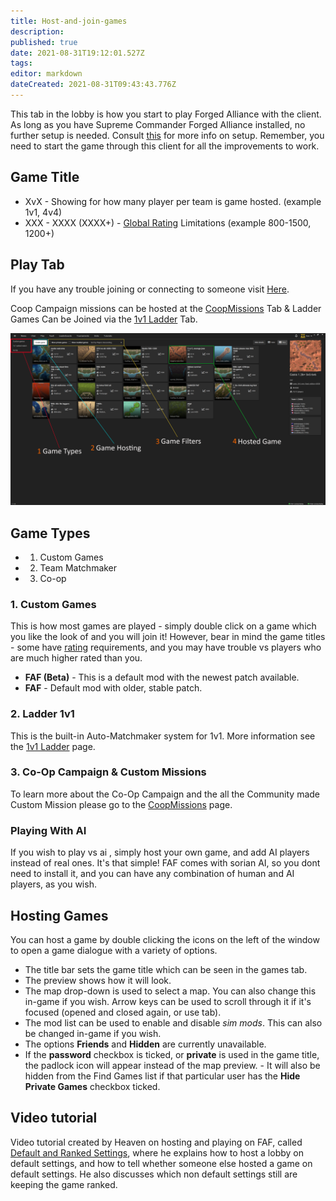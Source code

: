 ```yaml
---
title: Host-and-join-games
description: 
published: true
date: 2021-08-31T19:12:01.527Z
tags: 
editor: markdown
dateCreated: 2021-08-31T09:43:43.776Z
---
```


This tab in the lobby is how you start to play Forged Alliance with the client. As long as you have Supreme Commander Forged Alliance installed, no further setup is needed. Consult [this](/Setting-Up-FAF) for more info on setup. Remember, you need to start the game through this client for all the improvements to work.

## Game Title
- XvX - Showing for how many player per team is game hosted. (example 1v1, 4v4)
- XXX - XXXX (XXXX+) - [Global Rating](Global_Ranking "wikilink") Limitations (example 800-1500, 1200+)

## Play Tab
If you have any trouble joining or connecting to someone visit [Here](http://wiki.faforever.com/index.php?title=Connection_issues_and_solutions).

Coop Campaign missions can be hosted at the [CoopMissions](Coop_Missions "wikilink") Tab & Ladder Games Can be Joined via the [1v1 Ladder](The_Ladder "wikilink") Tab.

![faf-game.png](/faf-game.png)

## Game Types
- 1) Custom Games
- 2) Team Matchmaker
- 3) Co-op

### 1. Custom Games

This is how most games are played - simply double click on a game which you like the look of and you will join it! However, bear in mind the game titles - some have [rating](Global_Ranking "wikilink") requirements, and you may have trouble vs players who are much higher rated than you.
- **FAF (Beta)** - This is a default mod with the newest patch available.
- **FAF** - Default mod with older, stable patch.

### 2. Ladder 1v1
This is the built-in Auto-Matchmaker system for 1v1. More information see the [1v1 Ladder](The_Ladder "wikilink") page.

### 3. Co-Op Campaign & Custom Missions
To learn more about the Co-Op Campaign and the all the Community made Custom Mission please go to the [CoopMissions](Coop_Missions "wikilink") page.

### Playing With AI
If you wish to play vs ai , simply host your own game, and add AI players instead of real ones. It's that simple! FAF comes with sorian AI, so you dont need to install it, and you can have any combination of human and AI players, as you wish.

## Hosting Games
You can host a game by double clicking the icons on the left of the window to open a game dialogue with a variety of options.
- The title bar sets the game title which can be seen in the games tab.
- The preview shows how it will look.
- The map drop-down is used to select a map. You can also change this in-game if you wish. Arrow keys can be used to scroll through it if it's focused (opened and closed again, or use tab).
- The mod list can be used to enable and disable *sim mods*. This can also be changed in-game if you wish.
- The options **Friends** and **Hidden** are currently unavailable.
- If the **password** checkbox is ticked, or **private** is used in the game title, the padlock icon will appear instead of the map preview.
		- It will also be hidden from the Find Games list if that particular user has the **Hide Private Games** checkbox ticked.

## Video tutorial
Video tutorial created by Heaven on hosting and playing on FAF, called [Default and Ranked Settings](https://youtu.be/BpSH12DdoFM), where he explains how to host a lobby on default settings, and how to tell whether someone else hosted a game on default settings. He also discusses which non default settings still are keeping the game ranked.
